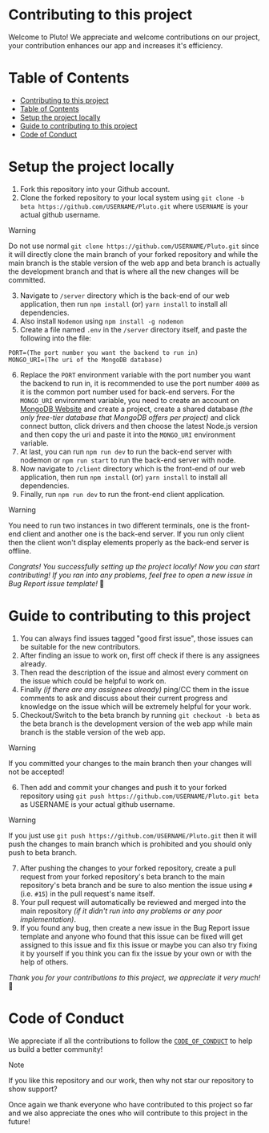 # Contributing to this project

Welcome to Pluto! We appreciate and welcome contributions on our project, your contribution enhances our app and increases it's efficiency.

# Table of Contents

- [Contributing to this project](#contributing-to-this-project)
- [Table of Contents](#table-of-contents)
- [Setup the project locally](#setup-the-project-locally)
- [Guide to contributing to this project](#guide-to-contributing-to-this-project)
- [Code of Conduct](#code-of-conduct)

# Setup the project locally

1. Fork this repository into your Github account.
2. Clone the forked repository to your local system using `git clone -b beta https://github.com/USERNAME/Pluto.git` where `USERNAME` is your actual github username.

> [!WARNING]
> Do not use normal `git clone https://github.com/USERNAME/Pluto.git` since it will directly clone the main branch of your forked repository and while the main branch is the stable version of the web app and beta branch is actually the development branch and that is where all the new changes will be committed.

3. Navigate to `/server` directory which is the back-end of our web application, then run `npm install` (or) `yarn install` to install all dependencies.
4. Also install `Nodemon` using `npm install -g nodemon`
5. Create a file named `.env` in the `/server` directory itself, and paste the following into the file:

```
PORT=(The port number you want the backend to run in)
MONGO_URI=(The uri of the MongoDB database)
```

6. Replace the `PORT` environment variable with the port number you want the backend to run in, it is recommended to use the port number `4000` as it is the common port number used for back-end servers. For the `MONGO_URI` environment variable, you need to create an account on [MongoDB Website](https://www.mongodb.com/) and create a project, create a shared database _(the only free-tier database that MongoDB offers per project)_ and click connect button, click drivers and then choose the latest Node.js version and then copy the uri and paste it into the `MONGO_URI` environment variable.
7. At last, you can run `npm run dev` to run the back-end server with nodemon or `npm run start` to run the back-end server with node.
8. Now navigate to `/client` directory which is the front-end of our web application, then run `npm install` (or) `yarn install` to install all dependencies.
9. Finally, run `npm run dev` to run the front-end client application.

> [!WARNING]
> You need to run two instances in two different terminals, one is the front-end client and another one is the back-end server. If you run only client then the client won't display elements properly as the back-end server is offline.

_Congrats! You successfully setting up the project locally! Now you can start contributing! If you ran into any problems, feel free to open a new issue in Bug Report issue template!_ 🥳

# Guide to contributing to this project

1. You can always find issues tagged "good first issue", those issues can be suitable for the new contributors.
2. After finding an issue to work on, first off check if there is any assignees already.
3. Then read the description of the issue and almost every comment on the issue which could be helpful to work on.
4. Finally _(if there are any assignees already)_ ping/CC them in the issue comments to ask and discuss about their current progress and knowledge on the issue which will be extremely helpful for your work.
5. Checkout/Switch to the beta branch by running `git checkout -b beta` as the beta branch is the development version of the web app while main branch is the stable version of the web app.

> [!WARNING]
> If you committed your changes to the main branch then your changes will not be accepted!

6. Then add and commit your changes and push it to your forked repository using `git push https://github.com/USERNAME/Pluto.git beta` as USERNAME is your actual github username.

> [!WARNING]
> If you just use `git push https://github.com/USERNAME/Pluto.git` then it will push the changes to main branch which is prohibited and you should only push to beta branch.

7. After pushing the changes to your forked repository, create a pull request from your forked repository's beta branch to the main repository's beta branch and be sure to also mention the issue using `#` (i.e. `#15`) in the pull request's name itself.
8. Your pull request will automatically be reviewed and merged into the main repository _(if it didn't run into any problems or any poor implementation)_.
9. If you found any bug, then create a new issue in the Bug Report issue template and anyone who found that this issue can be fixed will get assigned to this issue and fix this issue or maybe you can also try fixing it by yourself if you think you can fix the issue by your own or with the help of others.

_Thank you for your contributions to this project, we appreciate it very much!_ 🥳

# Code of Conduct

We appreciate if all the contributions to follow the [`CODE_OF_CONDUCT`](./CODE_OF_CONDUCT.md) to help us build a better community!

> [!NOTE]
> If you like this repository and our work, then why not star our repository to show support?

Once again we thank everyone who have contributed to this project so far and we also appreciate the ones who will contribute to this project in the future!

